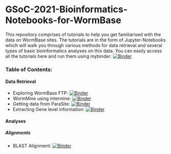 # GSoC-2021-Bioinformatics-Notebooks-for-WormBase

This repository comprises of tutorials to help you get familiarised with the data on WormBase sites. The tutorials are in the form of Jupyter-Notebooks which will walk you through various methods for data retrieval and several types of basic bioinformatics analyses on this data.
You can easily access all the tutorials here and run them using mybinder: [![Binder](https://mybinder.org/badge_logo.svg)](https://mybinder.org/v2/gh/WormBase/gsoc-2021-bioinformatics-notebooks/86bfe9477ed3d5331ae40782647053b8e2d0e385)

### Table of Contents:
#### Data Retrieval
- Exploring WormBase FTP: [![Binder](https://mybinder.org/badge_logo.svg)](https://mybinder.org/v2/gh/WormBase/gsoc-2021-bioinformatics-notebooks/86bfe9477ed3d5331ae40782647053b8e2d0e385?filepath=Tutorial-01-retrieve-data-ftp.ipynb)
- WormMine using intermine: [![Binder](https://mybinder.org/badge_logo.svg)](https://mybinder.org/v2/gh/WormBase/gsoc-2021-bioinformatics-notebooks/86bfe9477ed3d5331ae40782647053b8e2d0e385?filepath=Tutorial-02-retrieve-data-wormmine.ipynb)
- Getting data from ParaSite: [![Binder](https://mybinder.org/badge_logo.svg)](https://mybinder.org/v2/gh/WormBase/gsoc-2021-bioinformatics-notebooks/86bfe9477ed3d5331ae40782647053b8e2d0e385?filepath=Tutorial-03-retrieve-data-parasite.ipynb)
- Extracting Gene level information: [![Binder](https://mybinder.org/badge_logo.svg)](https://mybinder.org/v2/gh/WormBase/gsoc-2021-bioinformatics-notebooks/86bfe9477ed3d5331ae40782647053b8e2d0e385?filepath=Tutorial-04-essential-gene-info.ipynb)

#### Analyses
 ##### Alignments
 - BLAST Alignment: [![Binder](https://mybinder.org/badge_logo.svg)](https://mybinder.org/v2/gh/WormBase/gsoc-2021-bioinformatics-notebooks/86bfe9477ed3d5331ae40782647053b8e2d0e385?filepath=Tutorial-05-analysis-blast-alignment.ipynb)
